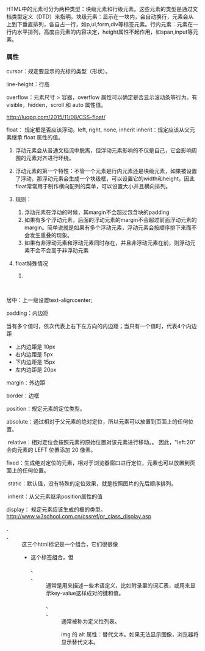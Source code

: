 HTML中的元素可分为两种类型：块级元素和行级元素。这些元素的类型是通过文档类型定义（DTD）来指明。块级元素：显示在一块内，会自动换行，元素会从上到下垂直排列，各自占一行，如p,ul,form,div等标签元素。行内元素：元素在一行内水平排列，高度由元素的内容决定，height属性不起作用，如span,input等元素。

### 属性

cursor：规定要显示的光标的类型（形状）。

line-height：行高

overflow：元素尺寸 > 容器，overflow 属性可以确定是否显示滚动条等行为。有visible，hidden，scroll 和 auto 属性值。

http://luopq.com/2015/11/08/CSS-float/

float： 规定框是否应该浮动。left, right, none, inherit	inherit：规定应该从父元素继承 float 属性的值。

1. 浮动元素会从普通文档流中脱离，但浮动元素影响的不仅是自己，它会影响周围的元素对齐进行环绕。
2. 浮动元素的第一个特性：不管一个元素是行内元素还是块级元素，如果被设置了浮动，那浮动元素会生成一个块级框，可以设置它的width和height，因此float常常用于制作横向配列的菜单，可以设置大小并且横向排列。
3. 规则：
   1. 浮动元素在浮动的时候，其margin不会超过包含块的padding
   2. 如果有多个浮动元素，后面的浮动元素的margin不会超过前面浮动元素的margin。简单说就是如果有多个浮动元素，浮动元素会按顺序排下来而不会发生重叠的现象。
   3. 如果有非浮动元素和浮动元素同时存在，并且非浮动元素在前，则浮动元素不会不会高于非浮动元素
4. float特殊情况
   1. ​

   ​



居中：上一级设置text-align:center; 

padding：内边距

当有多个值时，依次代表上右下左方向的内边距；当只有一个值时，代表4个内边距

- 上内边距是 10px
- 右内边距是 5px
- 下内边距是 15px
- 左内边距是 20px

margin：外边距

border：边框

position：规定元素的定位类型。

​	absolute：通过相对于父元素的绝对定位，所以元素可以放置到页面上的任何位置。

​	relative：相对定位会按照元素的原始位置对该元素进行移动。。 因此，"left:20" 会向元素的 LEFT 位置添加 20 像素。

​	fixed：生成绝对定位的元素，相对于浏览器窗口进行定位，元素也可以放置到页面上的任何位置。

​	static：默认值，没有特殊的定位效果，就是按照图片的先后顺序排列。

​	inherit：从父元素继承position属性的值

display： 规定元素应该生成的框的类型。http://www.w3school.com.cn/cssref/pr_class_display.asp

<dl>、<dt>、<dd>这三个html标记是一个组合，它们很很像<ul><li>这个标签组合，但<dl>、<dt>、<dd>通常是用来描述一些术语定义，比如附录里的词汇表，或用来显示key-value这样成对的键和值。

<dl>、<dt>、<dd>通常被称为定义性列表。

img 的 alt 属性：替代文本。如果无法显示图像，浏览器将显示替代文本。

​	

